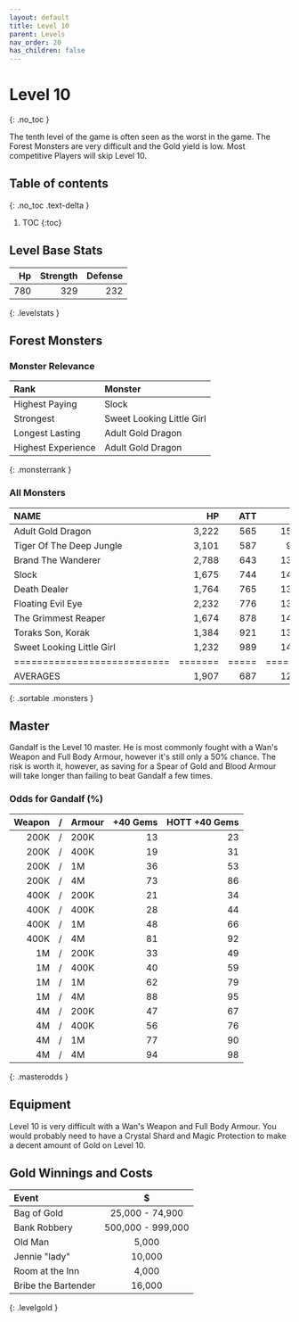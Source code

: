 ```yaml
---
layout: default
title: Level 10
parent: Levels
nav_order: 20
has_children: false
---
```

# Level 10
{: .no_toc }

The tenth level of the game is often seen as the worst in the game. The Forest Monsters are very difficult and the Gold yield is low. Most competitive Players will skip Level 10.

## Table of contents
{: .no_toc .text-delta }

1. TOC
{:toc}

## Level Base Stats

|  Hp | Strength | Defense |
|----:|---------:|--------:|
| 780 |      329 |     232 |
{: .levelstats }
  
## Forest Monsters

### Monster Relevance

| Rank               | Monster                   |
|:-------------------|:--------------------------|
| Highest Paying     | Slock                     |
| Strongest          | Sweet Looking Little Girl |
| Longest Lasting    | Adult Gold Dragon         |
| Highest Experience | Adult Gold Dragon         |
{: .monsterrank }
  
### All Monsters

| NAME                      |    HP | ATT |     XP |   GOLD | RARE | WEAPON                | 
|:--------------------------|------:|----:|-------:|-------:|:-----|:----------------------|
| Adult Gold Dragon         | 3,222 | 565 | 15,364 | 56,444 | No   | Dragon Fire           | 
| Tiger Of The Deep Jungle  | 3,101 | 587 |  9,766 | 43,933 | No   | Eye Of The Tiger      | 
| Brand The Wanderer        | 2,788 | 643 | 13,744 | 38,755 | No   | Fighting Quarterstaff | 
| Slock                     | 1,675 | 744 | 14,333 | 56,444 | No   | Swamp Slime           | 
| Death Dealer              | 1,764 | 765 | 13,877 | 47,333 | No   | Stare Of Paralyzation | 
| Floating Evil Eye         | 2,232 | 776 | 13,455 | 43,233 | No   | Evil Stare            | 
| The Grimmest Reaper       | 1,674 | 878 | 14,237 | 39,844 | Yes  | White Sickle          | 
| Toraks Son, Korak         | 1,384 | 921 | 13,877 | 46,575 | No   | Sword Of Lightning    | 
| Sweet Looking Little Girl | 1,232 | 989 | 14,534 | 52,322 | No   | Demon Strike          | 
|===========================|=======|=====|========|========|======|=======================|
| AVERAGES                  | 1,907 | 687 | 12,319 | 42,488 |      |                       | 
{: .sortable .monsters }
  
## Master

Gandalf is the Level 10 master. He is most commonly fought with a Wan's Weapon and Full Body Armour, however it's still only a 50% chance. The risk is worth it, however, as saving for a Spear of Gold and Blood Armour will take longer than failing to beat Gandalf a few times.

### Odds for Gandalf (%)

| Weapon | / | Armour | +40 Gems | HOTT +40 Gems |
|-------:|:-:|:-------|---------:|--------------:|
|   200K | / | 200K   |       13 |            23 |
|   200K | / | 400K   |       19 |            31 |
|   200K | / | 1M     |       36 |            53 |
|   200K | / | 4M     |       73 |            86 |
|   400K | / | 200K   |       21 |            34 |
|   400K | / | 400K   |       28 |            44 |
|   400K | / | 1M     |       48 |            66 |
|   400K | / | 4M     |       81 |            92 |
|     1M | / | 200K   |       33 |            49 |
|     1M | / | 400K   |       40 |            59 |
|     1M | / | 1M     |       62 |            79 |
|     1M | / | 4M     |       88 |            95 |
|     4M | / | 200K   |       47 |            67 |
|     4M | / | 400K   |       56 |            76 |
|     4M | / | 1M     |       77 |            90 |
|     4M | / | 4M     |       94 |            98 |
{: .masterodds }
  
## Equipment

Level 10 is very difficult with a Wan's Weapon and Full Body Armour. You would probably need to have a Crystal Shard and Magic Protection to make a decent amount of Gold on Level 10.

## Gold Winnings and Costs

| Event               | $                 |
|:--------------------|:-----------------:|
| Bag of Gold         | 25,000 - 74,900   |
| Bank Robbery        | 500,000 - 999,000 |
| Old Man             | 5,000             |
| Jennie "lady"       | 10,000            |
| Room at the Inn     | 4,000             |
| Bribe the Bartender | 16,000            |
{: .levelgold }
  

